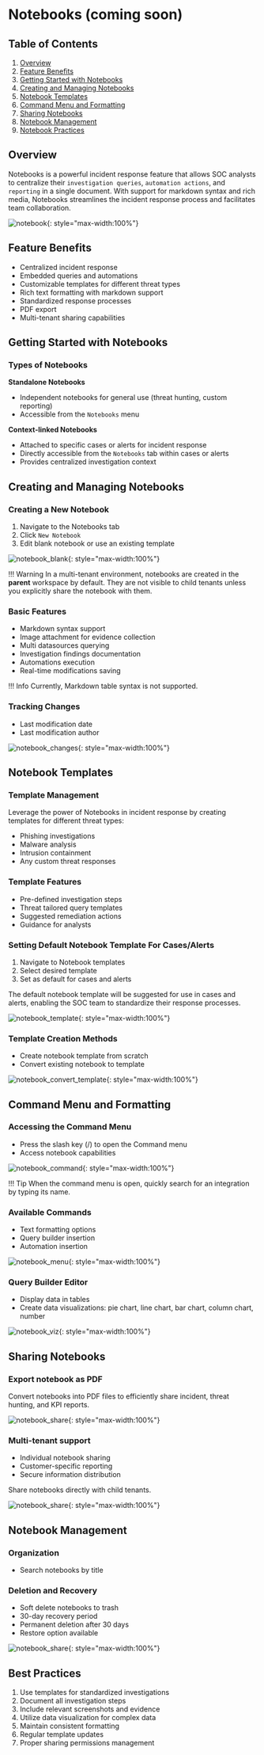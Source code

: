 # Notebooks (coming soon)

## Table of Contents
1. [Overview](#overview)
2. [Feature Benefits](#feature-benefits)
3. [Getting Started with Notebooks](#getting-started-with-notebooks)
4. [Creating and Managing Notebooks](#creating-and-managing-notebooks)
5. [Notebook Templates](#notebook-templates)
6. [Command Menu and Formatting](#command-menu-and-formatting)
7. [Sharing Notebooks](#sharing-notebooks)
8. [Notebook Management](#notebook-management)
9. [Notebook Practices](#best-practices)

## Overview
Notebooks is a powerful incident response feature that allows SOC analysts to centralize their `investigation queries`, `automation actions`, and `reporting` in a single document. With support for markdown syntax and rich media, Notebooks streamlines the incident response process and facilitates team collaboration.

![notebook](/assets/operation_center/notebook.gif){: style="max-width:100%"}

## Feature Benefits
* Centralized incident response
* Embedded queries and automations
* Customizable templates for different threat types
* Rich text formatting with markdown support
* Standardized response processes
* PDF export
* Multi-tenant sharing capabilities

## Getting Started with Notebooks

### Types of Notebooks
**Standalone Notebooks**

* Independent notebooks for general use (threat hunting, custom reporting)
* Accessible from the `Notebooks` menu

**Context-linked Notebooks**

* Attached to specific cases or alerts for incident response
* Directly accessible from the `Notebooks` tab within cases or alerts
* Provides centralized investigation context

## Creating and Managing Notebooks

### Creating a New Notebook
1. Navigate to the Notebooks tab
2. Click `New Notebook`
3. Edit blank notebook or use an existing template

![notebook_blank](/assets/operation_center/notebook_case.png){: style="max-width:100%"}

!!! Warning
    In a multi-tenant environment, notebooks are created in the **parent** workspace by default. They are not visible to child tenants unless you explicitly share the notebook with them.

### Basic Features
* Markdown syntax support
* Image attachment for evidence collection
* Multi datasources querying
* Investigation findings documentation
* Automations execution
* Real-time modifications saving

!!! Info
    Currently, Markdown table syntax is not supported.

### Tracking Changes
* Last modification date
* Last modification author

![notebook_changes](/assets/operation_center/notebook_changes.png){: style="max-width:100%"}

## Notebook Templates

### Template Management
Leverage the power of Notebooks in incident response by creating templates for different threat types:

* Phishing investigations
* Malware analysis
* Intrusion containment
* Any custom threat responses

### Template Features
* Pre-defined investigation steps
* Threat tailored query templates
* Suggested remediation actions
* Guidance for analysts

### Setting Default Notebook Template For Cases/Alerts
1. Navigate to Notebook templates
2. Select desired template
3. Set as default for cases and alerts

The default notebook template will be suggested for use in cases and alerts, enabling the SOC team to standardize their response processes.

![notebook_template](/assets/operation_center/notebook_template.gif){: style="max-width:100%"}

### Template Creation Methods
* Create notebook template from scratch
* Convert existing notebook to template

![notebook_convert_template](/assets/operation_center/notebook_convert_template.gif){: style="max-width:100%"}

## Command Menu and Formatting

### Accessing the Command Menu
* Press the slash key (/) to open the Command menu
* Access notebook capabilities

![notebook_command](/assets/operation_center/notebook_command.gif){: style="max-width:100%"}

!!! Tip
    When the command menu is open, quickly search for an integration by typing its name.

### Available Commands
* Text formatting options
* Query builder insertion
* Automation insertion

![notebook_menu](/assets/operation_center/notebook_menu.png){: style="max-width:100%"}

### Query Builder Editor
* Display data in tables
* Create data visualizations: pie chart, line chart, bar chart, column chart, number

![notebook_viz](/assets/operation_center/notebook_viz.png){: style="max-width:100%"}

## Sharing Notebooks

### Export notebook as PDF

Convert notebooks into PDF files to efficiently share incident, threat hunting, and KPI reports.

![notebook_share](/assets/operation_center/notebook_pdf.gif){: style="max-width:100%"}

### Multi-tenant support
* Individual notebook sharing
* Customer-specific reporting
* Secure information distribution

Share notebooks directly with child tenants.

![notebook_share](/assets/operation_center/notebook_share.gif){: style="max-width:100%"}

## Notebook Management

### Organization
* Search notebooks by title

### Deletion and Recovery
* Soft delete notebooks to trash
* 30-day recovery period
* Permanent deletion after 30 days
* Restore option available

![notebook_share](/assets/operation_center/notebook_management.png){: style="max-width:100%"}

## Best Practices
1. Use templates for standardized investigations
2. Document all investigation steps
3. Include relevant screenshots and evidence
4. Utilize data visualization for complex data
5. Maintain consistent formatting
6. Regular template updates
7. Proper sharing permissions management
